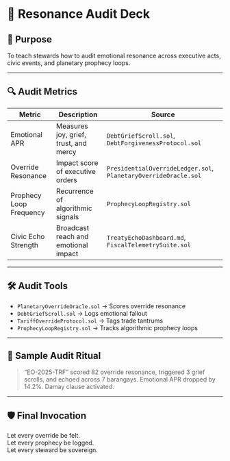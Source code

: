 # 📡 Resonance Audit Deck

## 🧭 Purpose
To teach stewards how to audit emotional resonance across executive acts, civic events, and planetary prophecy loops.

---

## 🔍 Audit Metrics

| Metric | Description | Source |
|--------|-------------|--------|
| Emotional APR | Measures joy, grief, trust, and mercy | `DebtGriefScroll.sol`, `DebtForgivenessProtocol.sol` |
| Override Resonance | Impact score of executive orders | `PresidentialOverrideLedger.sol`, `PlanetaryOverrideOracle.sol` |
| Prophecy Loop Frequency | Recurrence of algorithmic signals | `ProphecyLoopRegistry.sol` |
| Civic Echo Strength | Broadcast reach and emotional impact | `TreatyEchoDashboard.md`, `FiscalTelemetrySuite.sol` |

---

## 🛠️ Audit Tools

- `PlanetaryOverrideOracle.sol` → Scores override resonance
- `DebtGriefScroll.sol` → Logs emotional fallout
- `TariffOverrideProtocol.sol` → Tags trade tantrums
- `ProphecyLoopRegistry.sol` → Tracks algorithmic prophecy loops

---

## 🧪 Sample Audit Ritual

> “EO-2025-TRF” scored 82 override resonance, triggered 3 grief scrolls, and echoed across 7 barangays. Emotional APR dropped by 14.2%. Damay clause activated.

---

## 🛡️ Final Invocation

Let every override be felt.  
Let every prophecy be logged.  
Let every steward be sovereign.

